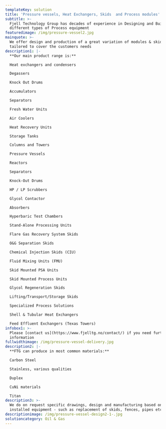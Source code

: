 ```yaml
---
templateKey: solution
title: 'Pressure vessels, Heat Exchangers, Skids  and Process modules'
subtitle: >-
  Fjell Technology Group has decades of experience in Designing and Building
  different types of Process equipment
featuredimage: /img/pressure-vessel2.jpg
mainquote: >-
  We offer design and production of a great variation of modules & skids,
  tailored to cover the customers needs
description1: |-
  **Our main product range is:**

  Heat exchangers and condensers

  Degassers

  Knock Out Drums

  Accumulators

  Separators

  Fresh Water Units

  Air Coolers

  Heat Recovery Units

  Storage Tanks

  Columns and Towers

  Pressure Vessels

  Reactors

  Separators

  Knock-Out Drums

  HP / LP Scrubbers

  Glycol Contactor

  Absorbers

  Hyperbaric Test Chambers

  Stand-Alone Processing Units

  Flare Gas Recovery System Skids

  O&G Separation Skids

  Chemical Injection Skids (CIU)

  Fluid Mixing Units (FMU)

  Skid Mounted PSA Units

  Skid Mounted Process Units

  Glycol Regeneration Skids

  Lifting/Transport/Storage Skids

  Specialized Process Solutions

  Shell & Tubular Heat Exchangers

  Feed Effluent Exchangers (Texas Towers)
infobox1: >-
  Please [contact us](https://www.fjelltg.no/contact/) if you need further
  information
fullwidthimage: /img/pressure-vessel-delivery.jpg
description2: |-
  **FTG can produce in most common materials:**

  Carbon Steel

  Stainless, various qualities

  Duplex

  CuNi materials

  Titan
description3: >-
  We do on request specific drawings, design and manufacturing based on already
  installed equipment - such as replacement of skids, fences, pipes etc
descriptionimage: /img/pressure-vessel-design2-1-.jpg
solutioncategory: Oil & Gas
---
```


